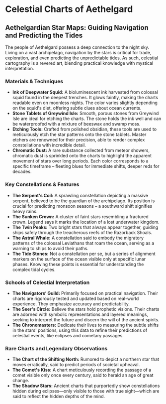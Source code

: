 # Celestial Charts of Aethelgard

## Aethelgardian Star Maps: Guiding Navigation and Predicting the Tides

The people of Aethelgard possess a deep connection to the night sky. Living on a vast archipelago, navigation by the stars is critical for trade, exploration, and even predicting the unpredictable tides. As such, celestial cartography is a revered art, blending practical knowledge with mystical interpretation.

### Materials & Techniques

*   **Ink of Deepwater Squid:** A bioluminescent ink harvested from colossal squid found in the deepest trenches. It glows faintly, making the charts readable even on moonless nights. The color varies slightly depending on the squid's diet, offering subtle clues about ocean currents.
*   **Stone Tablets of Greywind Isle:** Smooth, porous stones from Greywind Isle are ideal for etching the charts. The stone holds the ink well and can be waterproofed with a mixture of beeswax and swamp moss.
*   **Etching Tools:** Crafted from polished obsidian, these tools are used to meticulously etch the star patterns onto the stone tablets.  Master etchers are renowned for their precision, able to render complex constellations with incredible detail.
*   **Chromatic Dust:** A rare substance collected from meteor showers, chromatic dust is sprinkled onto the charts to highlight the apparent movement of stars over long periods. Each color corresponds to a specific timeframe – fleeting blues for immediate shifts, deeper reds for decades.

### Key Constellations & Features

*   **The Serpent's Coil:** A sprawling constellation depicting a massive serpent, believed to be the guardian of the archipelago. Its position is crucial for predicting monsoon seasons – a southward shift signifies heavy rains.
*   **The Sunken Crown:** A cluster of faint stars resembling a fractured crown. Legend says it marks the location of a lost underwater kingdom.
*   **The Twin Peaks:** Two bright stars that always appear together, guiding ships safely through the treacherous reefs of the Razorback Shoals.
*   **The Astral Whale:** A constellation said to embody the migratory patterns of the colossal Leviathans that roam the ocean, serving as a warning to ships to avoid their paths.
*   **The Tide Stones:** Not a constellation per se, but a series of alignment markers on the surface of the ocean visible only at specific lunar phases.  Knowing these points is essential for understanding the complex tidal cycles.

### Schools of Celestial Interpretation

*   **The Navigators’ Guild:** Primarily focused on practical navigation. Their charts are rigorously tested and updated based on real-world experience. They emphasize accuracy and predictability.
*   **The Seer's Circle:** Believe the stars hold prophetic visions. Their charts are adorned with symbolic representations and layered meanings, seeking to interpret the future and discern the will of the ancient spirits.
*   **The Chronomasters:** Dedicate their lives to measuring the subtle shifts in the stars' positions, using this data to refine their predictions of celestial events, like eclipses and cometary passages.

###  Rare Charts and Legendary Observations

*   **The Chart of the Shifting North:** Rumored to depict a northern star that moves erratically, said to predict periods of societal upheaval.
*   **The Comet's Kiss:** A chart meticulously recording the passage of a comet visible only once every century, said to herald an age of great change.
*   **The Shadow Stars:** Ancient charts that purportedly show constellations hidden during eclipses—only visible to those with true sight—which are said to reflect the hidden depths of the mind.
